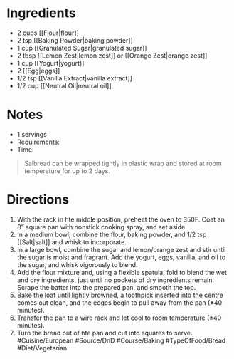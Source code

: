 # Ingredients
- 2 cups [[Flour|flour]]
- 2 tsp [[Baking Powder|baking powder]]
- 1 cup [[Granulated Sugar|granulated sugar]]
- 2 tbsp [[Lemon Zest|lemon zest]] or [[Orange Zest|orange zest]]
- 1 cup [[Yogurt|yogurt]]
- 2 [[Egg|eggs]]
- 1/2 tsp [[Vanilla Extract|vanilla extract]]
- 1/2 cup [[Neutral Oil|neutral oil]]
# Notes
- 1 servings
- Requirements:
- Time: 
> Salbread can be wrapped tightly in plastic wrap and stored at room temperature for up to 2 days.
# Directions
1. With the rack in hte middle position, preheat the oven to 350F. Coat an 8” square pan with nonstick cooking spray, and set aside.
2. In a medium bowl, combine the flour, baking powder, and 1/2 tsp [[Salt|salt]] and whisk to incorporate. 
3. In a large bowl, combine the sugar and lemon/orange zest and stir until the sugar is moist and fragrant. Add the yogurt, eggs, vanilla, and oil to the sugar, and whisk vigorously to blend.
4. Add the flour mixture and, using a flexible spatula, fold to blend the wet and dry ingredients, just until no pockets of dry ingredients remain. Scrape the batter into the prepared pan, and smooth the top.
5. Bake the loaf until lightly browned, a toothpick inserted into the centre comes out clean, and the edges begin to pull away from the pan (±40 minutes). 
6. Transfer the pan to a wire rack and let cool to room temperature (±40 minutes).
7. Turn the bread out of hte pan and cut into squares to serve.
#Cuisine/European #Source/DnD #Course/Baking #TypeOfFood/Bread #Diet/Vegetarian  